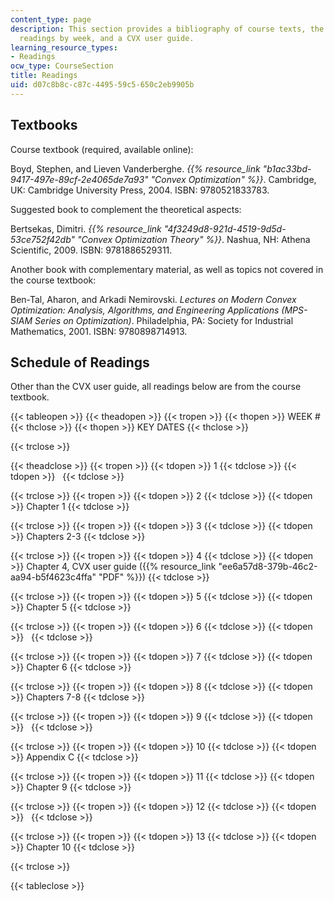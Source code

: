 ```yaml
---
content_type: page
description: This section provides a bibliography of course texts, the schedule of
  readings by week, and a CVX user guide.
learning_resource_types:
- Readings
ocw_type: CourseSection
title: Readings
uid: d07c8b8c-c87c-4495-59c5-650c2eb9905b
---
```


Textbooks
---------

Course textbook (required, available online):

Boyd, Stephen, and Lieven Vanderberghe. _{{% resource_link "b1ac33bd-9417-497e-89cf-2e4065de7a93" "Convex Optimization" %}}_. Cambridge, UK: Cambridge University Press, 2004. ISBN: 9780521833783.

Suggested book to complement the theoretical aspects:

Bertsekas, Dimitri. _{{% resource_link "4f3249d8-921d-4519-9d5d-53ce752f42db" "Convex Optimization Theory" %}}_. Nashua, NH: Athena Scientific, 2009. ISBN: 9781886529311.

Another book with complementary material, as well as topics not covered in the course textbook:

Ben-Tal, Aharon, and Arkadi Nemirovski. _Lectures on Modern Convex Optimization: Analysis, Algorithms, and Engineering Applications (MPS-SIAM Series on Optimization)_. Philadelphia, PA: Society for Industrial Mathematics, 2001. ISBN: 9780898714913.

Schedule of Readings
--------------------

Other than the CVX user guide, all readings below are from the course textbook.

{{< tableopen >}}
{{< theadopen >}}
{{< tropen >}}
{{< thopen >}}
WEEK #
{{< thclose >}}
{{< thopen >}}
KEY DATES
{{< thclose >}}

{{< trclose >}}

{{< theadclose >}}
{{< tropen >}}
{{< tdopen >}}
1
{{< tdclose >}}
{{< tdopen >}}
 
{{< tdclose >}}

{{< trclose >}}
{{< tropen >}}
{{< tdopen >}}
2
{{< tdclose >}}
{{< tdopen >}}
Chapter 1
{{< tdclose >}}

{{< trclose >}}
{{< tropen >}}
{{< tdopen >}}
3
{{< tdclose >}}
{{< tdopen >}}
Chapters 2-3
{{< tdclose >}}

{{< trclose >}}
{{< tropen >}}
{{< tdopen >}}
4
{{< tdclose >}}
{{< tdopen >}}
Chapter 4, CVX user guide ({{% resource_link "ee6a57d8-379b-46c2-aa94-b5f4623c4ffa" "PDF" %}})
{{< tdclose >}}

{{< trclose >}}
{{< tropen >}}
{{< tdopen >}}
5
{{< tdclose >}}
{{< tdopen >}}
Chapter 5
{{< tdclose >}}

{{< trclose >}}
{{< tropen >}}
{{< tdopen >}}
6
{{< tdclose >}}
{{< tdopen >}}
 
{{< tdclose >}}

{{< trclose >}}
{{< tropen >}}
{{< tdopen >}}
7
{{< tdclose >}}
{{< tdopen >}}
Chapter 6
{{< tdclose >}}

{{< trclose >}}
{{< tropen >}}
{{< tdopen >}}
8
{{< tdclose >}}
{{< tdopen >}}
Chapters 7-8
{{< tdclose >}}

{{< trclose >}}
{{< tropen >}}
{{< tdopen >}}
9
{{< tdclose >}}
{{< tdopen >}}
 
{{< tdclose >}}

{{< trclose >}}
{{< tropen >}}
{{< tdopen >}}
10
{{< tdclose >}}
{{< tdopen >}}
Appendix C
{{< tdclose >}}

{{< trclose >}}
{{< tropen >}}
{{< tdopen >}}
11
{{< tdclose >}}
{{< tdopen >}}
Chapter 9
{{< tdclose >}}

{{< trclose >}}
{{< tropen >}}
{{< tdopen >}}
12
{{< tdclose >}}
{{< tdopen >}}
 
{{< tdclose >}}

{{< trclose >}}
{{< tropen >}}
{{< tdopen >}}
13
{{< tdclose >}}
{{< tdopen >}}
Chapter 10
{{< tdclose >}}

{{< trclose >}}

{{< tableclose >}}